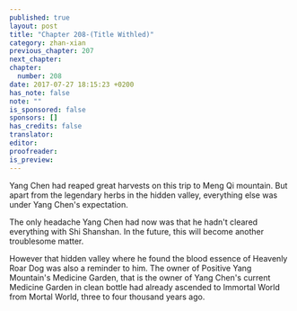 ```yaml
---
published: true
layout: post
title: "Chapter 208-(Title Withled)"
category: zhan-xian
previous_chapter: 207
next_chapter: 
chapter:
  number: 208
date: 2017-07-27 18:15:23 +0200
has_note: false
note: ""
is_sponsored: false
sponsors: []
has_credits: false
translator:
editor:
proofreader:
is_preview: 
--- 
```

Yang Chen had reaped great harvests on this trip to Meng Qi mountain. But apart from the legendary herbs in the hidden valley, everything else was under Yang Chen's expectation.

The only headache Yang Chen had now was that he hadn't cleared everything with Shi Shanshan. In the future, this will become another troublesome matter.

However that hidden valley where he found the blood essence of Heavenly Roar Dog was also a reminder to him. The owner of Positive Yang Mountain's Medicine Garden, that is the owner of Yang Chen's current Medicine Garden in clean bottle had already ascended to Immortal World from Mortal World, three to four thousand years ago. 
